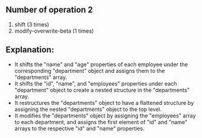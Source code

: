 ## Number of operation 2
1. shift (3 times)
2. modify-overwrite-beta (1 times)

## Explanation:

* It shifts the "name" and "age" properties of each employee under the corresponding "department" object and assigns them to the "departments" array.
* It shifts the "id", "name", and "employees" properties under each "department" object to create a nested structure in the "departments" array.
* It restructures the "departments" object to have a flattened structure by assigning the nested "departments" object to the top level.
* It modifies the "departments" object by assigning the "employees" array to each department, and assigns the first element of "id" and "name" arrays to the respective "id" and "name" properties.